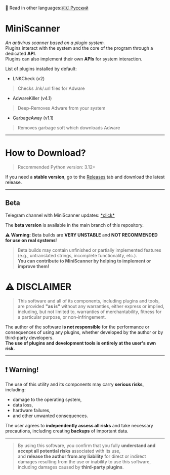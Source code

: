 📄 Read in other languages:[🇷🇺 Русский](README_ru.md)
# **MiniScanner**  

*An antivirus scanner based on a plugin system.*  
Plugins interact with the system and the core of the program through a dedicated **API**.  
Plugins can also implement their own **APIs** for system interaction.

List of plugins installed by default:
 - LNKCheck (v2)
> Checks .lnk/.url files for Adware
 - AdwareKiller (v4.1)
> Deep-Removes Adware from your system
 - GarbageAway (v1.1)
> Removes garbage soft which downloads Adware
---

# How to Download?  
> Recommended Python version: 3.12+

If you need a **stable version**, go to the [Releases](https://github.com/KatzenTechnologies/MiniScanner/releases) tab and download the latest release.  

---

## Beta 
Telegram channel with MiniScanner updates: [\*click\*](https://t.me/miniscanner)

The **beta version** is available in the main branch of this repository.  

⚠️ **Warning:** Beta builds are **VERY UNSTABLE** and **NOT RECOMMENDED for use on real systems**!  

> Beta builds may contain unfinished or partially implemented features  
> (e.g., untranslated strings, incomplete functionality, etc.).  
> **You can contribute to MiniScanner by helping to implement or improve them!**  
# ⚠ **DISCLAIMER**

> This software and all of its components, including plugins and tools, are provided **"as is"** without any warranties, either express or implied, including, but not limited to, warranties of merchantability, fitness for a particular purpose, or non-infringement.

The author of the software **is not responsible** for the performance or consequences of using any plugins, whether developed by the author or by third-party developers.  
**The use of plugins and development tools is entirely at the user's own risk.**

---

## ❗ **Warning!**

The use of this utility and its components may carry **serious risks**, including:

- damage to the operating system,  
- data loss,  
- hardware failures,  
- and other unwanted consequences.

The user agrees to **independently assess all risks** and take necessary precautions, including creating **backups** of important data.

---

> By using this software, you confirm that you fully **understand and accept all potential risks** associated with its use,  
> and **release the author from any liability** for direct or indirect damages resulting from the use or inability to use this software, including damages caused by **third-party plugins**.

